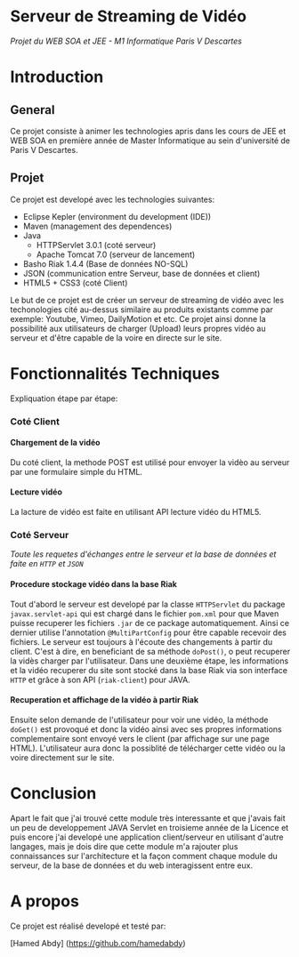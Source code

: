 Serveur de Streaming de Vidéo
=============================
*Projet du WEB SOA et JEE - M1 Informatique Paris V Descartes*


# Introduction

## General

Ce projet consiste à animer les technologies apris dans les cours de JEE et WEB SOA en première année de Master Informatique au sein d'université de Paris V Descartes.

## Projet

Ce projet est developé avec les technologies suivantes:

* Eclipse Kepler (environment du development (IDE))
* Maven (management des dependences)
* Java
  * HTTPServlet 3.0.1 (coté serveur)
  * Apache Tomcat 7.0 (serveur de lancement)
* Basho Riak 1.4.4 (Base de données NO-SQL)
* JSON (communication entre Serveur, base de données et client)
* HTML5 + CSS3 (coté Client)

Le but de ce projet est de créer un serveur de streaming de vidéo avec les techonologies cité au-dessus similaire au produits existants comme par exemple: Youtube, Vimeo, DailyMotion et etc.
Ce projet ainsi donne la possibilité aux utilisateurs de charger (Upload) leurs propres vidéo au serveur et d'être capable de la voire en directe sur le site.


# Fonctionnalités Techniques

Expliquation étape par étape:
### Coté Client

#### Chargement de la vidéo

Du coté client, la methode POST est utilisé pour envoyer la vidèo au serveur par une formulaire simple du HTML.

#### Lecture vidéo

La lacture de vidéo est faite en utilisant API lecture vidéo du HTML5.

### Coté Serveur

*Toute les requetes d'échanges entre le serveur et la base de données et faite en `HTTP` et `JSON`*

#### Procedure stockage vidéo dans la base Riak
Tout d'abord le serveur est developé par la classe `HTTPServlet` du package `javax.servlet-api` qui est chargé dans le fichier `pom.xml` pour que Maven puisse recuperer les fichiers `.jar` de ce package automatiquement.
Ainsi ce dernier utilise l'annotation `@MultiPartConfig` pour être capable recevoir des fichiers.
Le serveur est toujours à l'écoute des changements à partir du client. C'est à dire, en beneficiant de sa méthode `doPost()`, o peut recuperer la vidès charger par l'utilisateur.
Dans une deuxième étape, les informations et la vidéo recuperer du site sont stocké dans la base Riak via son interface `HTTP` et grâce à son API (`riak-client`) pour JAVA.

#### Recuperation et affichage de la vidéo à partir Riak
Ensuite selon demande de l'utilisateur pour voir une vidéo, la méthode `doGet()` est provoqué et donc la vidéo ainsi avec ses propres informations complementaire sont envoyé vers le client (par affichage sur une page HTML). L'utilisateur aura donc la possiblité de télécharger cette vidéo ou la voire directement sur le site.


# Conclusion

Apart le fait que j'ai trouvé cette module très interessante et que j'avais fait un peu de developpement JAVA Servlet en troisieme année de la Licence et puis encore j'ai developé une application client/serveur en utilisant d'autre langages, mais je dois dire que cette module m'a rajouter plus connaissances sur l'architecture et la façon comment chaque module du serveur, de la base de données et du web interagissent entre eux.

# A propos

Ce projet est réalisé developé et testé par:

[Hamed Abdy] (https://github.com/hamedabdy)

